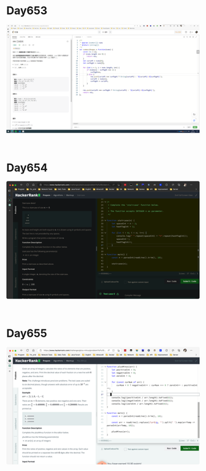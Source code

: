 # Day653

![day653](2305img.assets/day653.png)

&nbsp;

# Day654

![day654](2305img.assets/day654.png)

&nbsp;

# Day655

![day655](2305img.assets/day655.png)